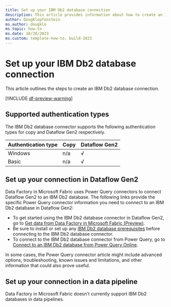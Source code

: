 ```yaml
---
title: Set up your IBM Db2 database connection
description: This article provides information about how to create an IBM Db2 database connection in Microsoft Fabric.
author: DougKlopfenstein
ms.author: dougklo
ms.topic: how-to
ms.date: 10/20/2023
ms.custom: template-how-to, build-2023
---
```


# Set up your IBM Db2 database connection

This article outlines the steps to create an IBM Db2 database connection.

[!INCLUDE [df-preview-warning](includes/data-factory-preview-warning.md)]

## Supported authentication types

The IBM Db2 database connector supports the following authentication types for copy and Dataflow Gen2 respectively.  

|Authentication type |Copy |Dataflow Gen2 |
|:---|:---|:---|
|Windows| n/a | √ |
|Basic| n/a | √ |

## Set up your connection in Dataflow Gen2

Data Factory in Microsoft Fabric uses Power Query connectors to connect Dataflow Gen2 to an IBM Db2 database. The following links provide the specific Power Query connector information you need to connect to an IBM Db2 database in Dataflow Gen2:

- To get started using the IBM Db2 database connector in Dataflow Gen2, go to [Get data from Data Factory in Microsoft Fabric (Preview)](/power-query/where-to-get-data#get-data-from-data-factory-in-microsoft-fabric-preview).
- Be sure to install or set up any [IBM Db2 database prerequisites](/power-query/connectors/ibm-db2-database#prerequisites) before connecting to the IBM Db2 database connector.
- To connect to the IBM Db2 database connector from Power Query, go to [Connect to an IBM Db2 database from Power Query Online](/power-query/connectors/ibm-db2-database#connect-to-an-ibm-db2-database-from-power-query-online).

In some cases, the Power Query connector article might include advanced options, troubleshooting, known issues and limitations, and other information that could also prove useful.

## Set up your connection in a data pipeline

Data Factory in Microsoft Fabric doesn't currently support IBM Db2 databases in data pipelines.
